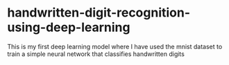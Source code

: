 # handwritten-digit-recognition-using-deep-learning
This is my first deep learning model where I have used the mnist dataset to train a simple neural network that classifies handwritten digits
